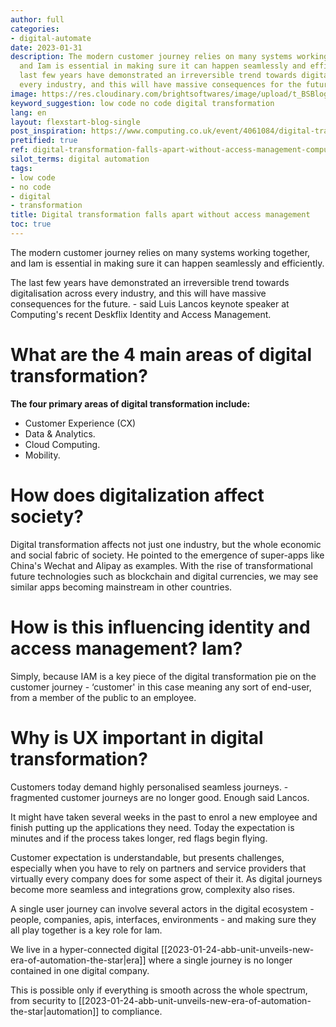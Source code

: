 ```yaml
---
author: full
categories:
- digital-automate
date: 2023-01-31
description: The modern customer journey relies on many systems working together,
  and Iam is essential in making sure it can happen seamlessly and efficiently. The
  last few years have demonstrated an irreversible trend towards digitalisation across
  every industry, and this will have massive consequences for the future.
image: https://res.cloudinary.com/brightsoftwares/image/upload/t_BSBlogImage/v1655551287/pexels-karolina-grabowska-5632397_awzf4j.jpg
keyword_suggestion: low code no code digital transformation
lang: en
layout: flexstart-blog-single
post_inspiration: https://www.computing.co.uk/event/4061084/digital-transformation-falls-apart-access-management
pretified: true
ref: digital-transformation-falls-apart-without-access-management-computing
silot_terms: digital automation
tags:
- low code
- no code
- digital
- transformation
title: Digital transformation falls apart without access management
toc: true
---
```


The modern customer journey relies on many systems working together, and Iam is essential in making sure it can happen seamlessly and efficiently.

The last few years have demonstrated an irreversible trend towards digitalisation across every industry, and this will have massive consequences for the future. - said Luis Lancos keynote speaker at Computing's recent Deskflix Identity and Access Management.

# What are the 4 main areas of digital transformation?

**The four primary areas of digital transformation include:**

-   Customer Experience (CX)
-   Data & Analytics.
-   Cloud Computing.
-   Mobility.


# How does digitalization affect society?

Digital transformation affects not just one industry, but the whole economic and social fabric of society. He pointed to the emergence of super-apps like China's Wechat and Alipay as examples. With the rise of transformational future technologies such as blockchain and digital currencies, we may see similar apps becoming mainstream in other countries.


# How is this influencing identity and access management? Iam? 

Simply, because IAM is a key piece of the digital transformation pie on the customer journey - ‘customer' in this case meaning any sort of end-user, from a member of the public to an employee.


# Why is UX important in digital transformation?

Customers today demand highly personalised seamless journeys. - fragmented customer journeys are no longer good. Enough said Lancos.


It might have taken several weeks in the past to enrol a new employee and finish putting up the applications they need. Today the expectation is minutes and if the process takes longer, red flags begin flying.


Customer expectation is understandable, but presents challenges, especially when you have to rely on partners and service providers that virtually every company does for some aspect of their it. As digital journeys become more seamless and integrations grow, complexity also rises.


A single user journey can involve several actors in the digital ecosystem - people, companies, apis, interfaces, environments - and making sure they all play together is a key role for Iam.


We live in a hyper-connected digital [[2023-01-24-abb-unit-unveils-new-era-of-automation-the-star|era]] where a single journey is no longer contained in one digital company.


This is possible only if everything is smooth across the whole spectrum, from security to [[2023-01-24-abb-unit-unveils-new-era-of-automation-the-star|automation]] to compliance.